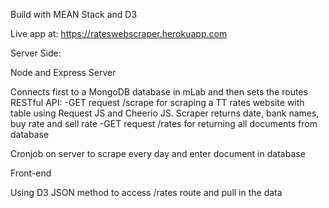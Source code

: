 Build with MEAN Stack and D3

Live app at: https://rateswebscraper.herokuapp.com 

Server Side:

Node and Express Server

Connects first to a MongoDB database in mLab and then sets the routes
RESTful API:
-GET request /scrape for scraping a TT rates website with table using Request JS and Cheerio JS. Scraper returns date, bank names, buy rate and sell rate
-GET request /rates for returning all documents from database

Cronjob on server to scrape every day and enter document in database

Front-end

Using D3 JSON method to access /rates route and pull in the data


